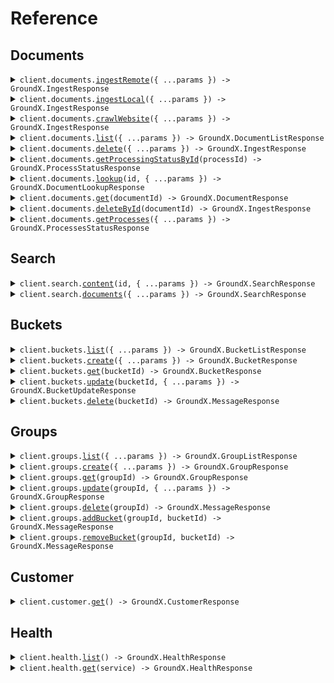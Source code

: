 # Reference

## Documents

<details><summary><code>client.documents.<a href="/src/api/resources/documents/client/Client.ts">ingestRemote</a>({ ...params }) -> GroundX.IngestResponse</code></summary>
<dl>
<dd>

#### 📝 Description

<dl>
<dd>

<dl>
<dd>

Ingest documents hosted on public URLs into a GroundX bucket.

</dd>
</dl>
</dd>
</dl>

#### 🔌 Usage

<dl>
<dd>

<dl>
<dd>

```typescript
await client.documents.ingestRemote({
    documents: [
        {
            bucketId: 1234,
            fileName: "my_file1.txt",
            fileType: "txt",
            sourceUrl: "https://my.source.url.com/file1.txt",
        },
    ],
});
```

</dd>
</dl>
</dd>
</dl>

#### ⚙️ Parameters

<dl>
<dd>

<dl>
<dd>

**request:** `GroundX.DocumentRemoteIngestRequest`

</dd>
</dl>

<dl>
<dd>

**requestOptions:** `Documents.RequestOptions`

</dd>
</dl>
</dd>
</dl>

</dd>
</dl>
</details>

<details><summary><code>client.documents.<a href="/src/api/resources/documents/client/Client.ts">ingestLocal</a>({ ...params }) -> GroundX.IngestResponse</code></summary>
<dl>
<dd>

#### 📝 Description

<dl>
<dd>

<dl>
<dd>

Upload documents hosted on a local file system into a GroundX bucket.

</dd>
</dl>
</dd>
</dl>

#### 🔌 Usage

<dl>
<dd>

<dl>
<dd>

```typescript
await client.documents.ingestLocal([
    {
        blob: "blob",
        metadata: {
            bucketId: 1234,
            fileName: "my_file1.txt",
            fileType: "txt",
        },
    },
]);
```

</dd>
</dl>
</dd>
</dl>

#### ⚙️ Parameters

<dl>
<dd>

<dl>
<dd>

**request:** `GroundX.DocumentLocalIngestRequest`

</dd>
</dl>

<dl>
<dd>

**requestOptions:** `Documents.RequestOptions`

</dd>
</dl>
</dd>
</dl>

</dd>
</dl>
</details>

<details><summary><code>client.documents.<a href="/src/api/resources/documents/client/Client.ts">crawlWebsite</a>({ ...params }) -> GroundX.IngestResponse</code></summary>
<dl>
<dd>

#### 📝 Description

<dl>
<dd>

<dl>
<dd>

Upload the content of a publicly accessible website for ingestion into a GroundX bucket. This is done by following links within a specified URL, recursively, up to a specified depth or number of pages.
Note1: This endpoint is currently not supported for on-prem deployments.
Note2: The `source_url` must include the protocol, http:// or https://.

</dd>
</dl>
</dd>
</dl>

#### 🔌 Usage

<dl>
<dd>

<dl>
<dd>

```typescript
await client.documents.crawlWebsite({
    websites: [
        {
            bucketId: 1234,
            cap: 10,
            depth: 2,
            searchData: {
                key: "value",
            },
            sourceUrl: "https://my.website.com",
        },
    ],
});
```

</dd>
</dl>
</dd>
</dl>

#### ⚙️ Parameters

<dl>
<dd>

<dl>
<dd>

**request:** `GroundX.WebsiteCrawlRequest`

</dd>
</dl>

<dl>
<dd>

**requestOptions:** `Documents.RequestOptions`

</dd>
</dl>
</dd>
</dl>

</dd>
</dl>
</details>

<details><summary><code>client.documents.<a href="/src/api/resources/documents/client/Client.ts">list</a>({ ...params }) -> GroundX.DocumentListResponse</code></summary>
<dl>
<dd>

#### 📝 Description

<dl>
<dd>

<dl>
<dd>

lookup all documents across all resources which are currently on GroundX

</dd>
</dl>
</dd>
</dl>

#### 🔌 Usage

<dl>
<dd>

<dl>
<dd>

```typescript
await client.documents.list();
```

</dd>
</dl>
</dd>
</dl>

#### ⚙️ Parameters

<dl>
<dd>

<dl>
<dd>

**request:** `GroundX.DocumentsListRequest`

</dd>
</dl>

<dl>
<dd>

**requestOptions:** `Documents.RequestOptions`

</dd>
</dl>
</dd>
</dl>

</dd>
</dl>
</details>

<details><summary><code>client.documents.<a href="/src/api/resources/documents/client/Client.ts">delete</a>({ ...params }) -> GroundX.IngestResponse</code></summary>
<dl>
<dd>

#### 📝 Description

<dl>
<dd>

<dl>
<dd>

Delete multiple documents hosted on GroundX

</dd>
</dl>
</dd>
</dl>

#### 🔌 Usage

<dl>
<dd>

<dl>
<dd>

```typescript
await client.documents.delete({
    documentIds: "123e4567-e89b-12d3-a456-426614174000,9f7c11a6-24b8-4d52-a9f3-90a7e70a9e49",
});
```

</dd>
</dl>
</dd>
</dl>

#### ⚙️ Parameters

<dl>
<dd>

<dl>
<dd>

**request:** `GroundX.DocumentsDeleteRequest`

</dd>
</dl>

<dl>
<dd>

**requestOptions:** `Documents.RequestOptions`

</dd>
</dl>
</dd>
</dl>

</dd>
</dl>
</details>

<details><summary><code>client.documents.<a href="/src/api/resources/documents/client/Client.ts">getProcessingStatusById</a>(processId) -> GroundX.ProcessStatusResponse</code></summary>
<dl>
<dd>

#### 📝 Description

<dl>
<dd>

<dl>
<dd>

Get the current status of an ingest, initiated with documents.ingest_remote, documents.ingest_local, or documents.crawl_website, by specifying the processId (the processId is included in the response of the documents.ingest functions).

</dd>
</dl>
</dd>
</dl>

#### 🔌 Usage

<dl>
<dd>

<dl>
<dd>

```typescript
await client.documents.getProcessingStatusById("processId");
```

</dd>
</dl>
</dd>
</dl>

#### ⚙️ Parameters

<dl>
<dd>

<dl>
<dd>

**processId:** `string` — the processId for the ingest process being checked

</dd>
</dl>

<dl>
<dd>

**requestOptions:** `Documents.RequestOptions`

</dd>
</dl>
</dd>
</dl>

</dd>
</dl>
</details>

<details><summary><code>client.documents.<a href="/src/api/resources/documents/client/Client.ts">lookup</a>(id, { ...params }) -> GroundX.DocumentLookupResponse</code></summary>
<dl>
<dd>

#### 📝 Description

<dl>
<dd>

<dl>
<dd>

lookup the document(s) associated with a processId, bucketId, groupId, or projectId.

</dd>
</dl>
</dd>
</dl>

#### 🔌 Usage

<dl>
<dd>

<dl>
<dd>

```typescript
await client.documents.lookup(1);
```

</dd>
</dl>
</dd>
</dl>

#### ⚙️ Parameters

<dl>
<dd>

<dl>
<dd>

**id:** `number` — a processId, bucketId, groupId, or projectId

</dd>
</dl>

<dl>
<dd>

**request:** `GroundX.DocumentsLookupRequest`

</dd>
</dl>

<dl>
<dd>

**requestOptions:** `Documents.RequestOptions`

</dd>
</dl>
</dd>
</dl>

</dd>
</dl>
</details>

<details><summary><code>client.documents.<a href="/src/api/resources/documents/client/Client.ts">get</a>(documentId) -> GroundX.DocumentResponse</code></summary>
<dl>
<dd>

#### 📝 Description

<dl>
<dd>

<dl>
<dd>

Look up an existing document by documentId.

</dd>
</dl>
</dd>
</dl>

#### 🔌 Usage

<dl>
<dd>

<dl>
<dd>

```typescript
await client.documents.get("documentId");
```

</dd>
</dl>
</dd>
</dl>

#### ⚙️ Parameters

<dl>
<dd>

<dl>
<dd>

**documentId:** `string` — The documentId of the document for which GroundX information will be provided.

</dd>
</dl>

<dl>
<dd>

**requestOptions:** `Documents.RequestOptions`

</dd>
</dl>
</dd>
</dl>

</dd>
</dl>
</details>

<details><summary><code>client.documents.<a href="/src/api/resources/documents/client/Client.ts">deleteById</a>(documentId) -> GroundX.IngestResponse</code></summary>
<dl>
<dd>

#### 📝 Description

<dl>
<dd>

<dl>
<dd>

Delete a single document hosted on GroundX

</dd>
</dl>
</dd>
</dl>

#### 🔌 Usage

<dl>
<dd>

<dl>
<dd>

```typescript
await client.documents.deleteById("documentId");
```

</dd>
</dl>
</dd>
</dl>

#### ⚙️ Parameters

<dl>
<dd>

<dl>
<dd>

**documentId:** `string` — A documentId which correspond to a document ingested by GroundX

</dd>
</dl>

<dl>
<dd>

**requestOptions:** `Documents.RequestOptions`

</dd>
</dl>
</dd>
</dl>

</dd>
</dl>
</details>

<details><summary><code>client.documents.<a href="/src/api/resources/documents/client/Client.ts">getProcesses</a>({ ...params }) -> GroundX.ProcessesStatusResponse</code></summary>
<dl>
<dd>

#### 📝 Description

<dl>
<dd>

<dl>
<dd>

Get a list of ingest process requests, sorted from most recent to least.

</dd>
</dl>
</dd>
</dl>

#### 🔌 Usage

<dl>
<dd>

<dl>
<dd>

```typescript
await client.documents.getProcesses();
```

</dd>
</dl>
</dd>
</dl>

#### ⚙️ Parameters

<dl>
<dd>

<dl>
<dd>

**request:** `GroundX.DocumentsGetProcessesRequest`

</dd>
</dl>

<dl>
<dd>

**requestOptions:** `Documents.RequestOptions`

</dd>
</dl>
</dd>
</dl>

</dd>
</dl>
</details>

## Search

<details><summary><code>client.search.<a href="/src/api/resources/search/client/Client.ts">content</a>(id, { ...params }) -> GroundX.SearchResponse</code></summary>
<dl>
<dd>

#### 📝 Description

<dl>
<dd>

<dl>
<dd>

Search documents on GroundX for the most relevant information to a given query.
The result of this query is typically used in one of two ways; `result.search.text` can be used to provide context to a language model, facilitating RAG, or `result.search.results` can be used to observe chunks of text which are relevant to the query, facilitating citation.

</dd>
</dl>
</dd>
</dl>

#### 🔌 Usage

<dl>
<dd>

<dl>
<dd>

```typescript
await client.search.content(1, {
    nextToken: "eyJ0eXAiOiJKV1QiLCJhbGciOiJIUzI1NiJ9",
    query: "my search query",
});
```

</dd>
</dl>
</dd>
</dl>

#### ⚙️ Parameters

<dl>
<dd>

<dl>
<dd>

**id:** `GroundX.SearchContentRequestId` — The bucketId, groupId, projectId, or documentId to be searched. The document or documents within the specified container will be compared to the query, and relevant information will be extracted.

</dd>
</dl>

<dl>
<dd>

**request:** `GroundX.SearchRequest`

</dd>
</dl>

<dl>
<dd>

**requestOptions:** `Search.RequestOptions`

</dd>
</dl>
</dd>
</dl>

</dd>
</dl>
</details>

<details><summary><code>client.search.<a href="/src/api/resources/search/client/Client.ts">documents</a>({ ...params }) -> GroundX.SearchResponse</code></summary>
<dl>
<dd>

#### 📝 Description

<dl>
<dd>

<dl>
<dd>

Search documents on GroundX for the most relevant information to a given query by documentId(s).
The result of this query is typically used in one of two ways; `result.search.text` can be used to provide context to a language model, facilitating RAG, or `result.search.results` can be used to observe chunks of text which are relevant to the query, facilitating citation.

</dd>
</dl>
</dd>
</dl>

#### 🔌 Usage

<dl>
<dd>

<dl>
<dd>

```typescript
await client.search.documents({
    nextToken: "eyJ0eXAiOiJKV1QiLCJhbGciOiJIUzI1NiJ9",
    query: "my search query",
    documentIds: ["docUUID1", "docUUID2"],
});
```

</dd>
</dl>
</dd>
</dl>

#### ⚙️ Parameters

<dl>
<dd>

<dl>
<dd>

**request:** `GroundX.SearchDocumentsRequest`

</dd>
</dl>

<dl>
<dd>

**requestOptions:** `Search.RequestOptions`

</dd>
</dl>
</dd>
</dl>

</dd>
</dl>
</details>

## Buckets

<details><summary><code>client.buckets.<a href="/src/api/resources/buckets/client/Client.ts">list</a>({ ...params }) -> GroundX.BucketListResponse</code></summary>
<dl>
<dd>

#### 📝 Description

<dl>
<dd>

<dl>
<dd>

List all buckets within your GroundX account

</dd>
</dl>
</dd>
</dl>

#### 🔌 Usage

<dl>
<dd>

<dl>
<dd>

```typescript
await client.buckets.list();
```

</dd>
</dl>
</dd>
</dl>

#### ⚙️ Parameters

<dl>
<dd>

<dl>
<dd>

**request:** `GroundX.BucketsListRequest`

</dd>
</dl>

<dl>
<dd>

**requestOptions:** `Buckets.RequestOptions`

</dd>
</dl>
</dd>
</dl>

</dd>
</dl>
</details>

<details><summary><code>client.buckets.<a href="/src/api/resources/buckets/client/Client.ts">create</a>({ ...params }) -> GroundX.BucketResponse</code></summary>
<dl>
<dd>

#### 📝 Description

<dl>
<dd>

<dl>
<dd>

Create a new bucket.

</dd>
</dl>
</dd>
</dl>

#### 🔌 Usage

<dl>
<dd>

<dl>
<dd>

```typescript
await client.buckets.create({
    name: "your_bucket_name",
});
```

</dd>
</dl>
</dd>
</dl>

#### ⚙️ Parameters

<dl>
<dd>

<dl>
<dd>

**request:** `GroundX.BucketCreateRequest`

</dd>
</dl>

<dl>
<dd>

**requestOptions:** `Buckets.RequestOptions`

</dd>
</dl>
</dd>
</dl>

</dd>
</dl>
</details>

<details><summary><code>client.buckets.<a href="/src/api/resources/buckets/client/Client.ts">get</a>(bucketId) -> GroundX.BucketResponse</code></summary>
<dl>
<dd>

#### 📝 Description

<dl>
<dd>

<dl>
<dd>

Look up a specific bucket by its bucketId.

</dd>
</dl>
</dd>
</dl>

#### 🔌 Usage

<dl>
<dd>

<dl>
<dd>

```typescript
await client.buckets.get(1);
```

</dd>
</dl>
</dd>
</dl>

#### ⚙️ Parameters

<dl>
<dd>

<dl>
<dd>

**bucketId:** `number` — The bucketId of the bucket to look up.

</dd>
</dl>

<dl>
<dd>

**requestOptions:** `Buckets.RequestOptions`

</dd>
</dl>
</dd>
</dl>

</dd>
</dl>
</details>

<details><summary><code>client.buckets.<a href="/src/api/resources/buckets/client/Client.ts">update</a>(bucketId, { ...params }) -> GroundX.BucketUpdateResponse</code></summary>
<dl>
<dd>

#### 📝 Description

<dl>
<dd>

<dl>
<dd>

Rename a bucket.

</dd>
</dl>
</dd>
</dl>

#### 🔌 Usage

<dl>
<dd>

<dl>
<dd>

```typescript
await client.buckets.update(1, {
    newName: "your_bucket_name",
});
```

</dd>
</dl>
</dd>
</dl>

#### ⚙️ Parameters

<dl>
<dd>

<dl>
<dd>

**bucketId:** `number` — The bucketId of the bucket being updated.

</dd>
</dl>

<dl>
<dd>

**request:** `GroundX.BucketUpdateRequest`

</dd>
</dl>

<dl>
<dd>

**requestOptions:** `Buckets.RequestOptions`

</dd>
</dl>
</dd>
</dl>

</dd>
</dl>
</details>

<details><summary><code>client.buckets.<a href="/src/api/resources/buckets/client/Client.ts">delete</a>(bucketId) -> GroundX.MessageResponse</code></summary>
<dl>
<dd>

#### 📝 Description

<dl>
<dd>

<dl>
<dd>

Delete a bucket.

</dd>
</dl>
</dd>
</dl>

#### 🔌 Usage

<dl>
<dd>

<dl>
<dd>

```typescript
await client.buckets.delete(1);
```

</dd>
</dl>
</dd>
</dl>

#### ⚙️ Parameters

<dl>
<dd>

<dl>
<dd>

**bucketId:** `number` — The bucketId of the bucket being deleted.

</dd>
</dl>

<dl>
<dd>

**requestOptions:** `Buckets.RequestOptions`

</dd>
</dl>
</dd>
</dl>

</dd>
</dl>
</details>

## Groups

<details><summary><code>client.groups.<a href="/src/api/resources/groups/client/Client.ts">list</a>({ ...params }) -> GroundX.GroupListResponse</code></summary>
<dl>
<dd>

#### 📝 Description

<dl>
<dd>

<dl>
<dd>

list all groups within your GroundX account.

</dd>
</dl>
</dd>
</dl>

#### 🔌 Usage

<dl>
<dd>

<dl>
<dd>

```typescript
await client.groups.list();
```

</dd>
</dl>
</dd>
</dl>

#### ⚙️ Parameters

<dl>
<dd>

<dl>
<dd>

**request:** `GroundX.GroupsListRequest`

</dd>
</dl>

<dl>
<dd>

**requestOptions:** `Groups.RequestOptions`

</dd>
</dl>
</dd>
</dl>

</dd>
</dl>
</details>

<details><summary><code>client.groups.<a href="/src/api/resources/groups/client/Client.ts">create</a>({ ...params }) -> GroundX.GroupResponse</code></summary>
<dl>
<dd>

#### 📝 Description

<dl>
<dd>

<dl>
<dd>

create a new group, a group being a collection of buckets which can be searched.

</dd>
</dl>
</dd>
</dl>

#### 🔌 Usage

<dl>
<dd>

<dl>
<dd>

```typescript
await client.groups.create({
    name: "your_group_name",
});
```

</dd>
</dl>
</dd>
</dl>

#### ⚙️ Parameters

<dl>
<dd>

<dl>
<dd>

**request:** `GroundX.GroupCreateRequest`

</dd>
</dl>

<dl>
<dd>

**requestOptions:** `Groups.RequestOptions`

</dd>
</dl>
</dd>
</dl>

</dd>
</dl>
</details>

<details><summary><code>client.groups.<a href="/src/api/resources/groups/client/Client.ts">get</a>(groupId) -> GroundX.GroupResponse</code></summary>
<dl>
<dd>

#### 📝 Description

<dl>
<dd>

<dl>
<dd>

look up a specific group by its groupId.

</dd>
</dl>
</dd>
</dl>

#### 🔌 Usage

<dl>
<dd>

<dl>
<dd>

```typescript
await client.groups.get(1);
```

</dd>
</dl>
</dd>
</dl>

#### ⚙️ Parameters

<dl>
<dd>

<dl>
<dd>

**groupId:** `number` — The groupId of the group to look up.

</dd>
</dl>

<dl>
<dd>

**requestOptions:** `Groups.RequestOptions`

</dd>
</dl>
</dd>
</dl>

</dd>
</dl>
</details>

<details><summary><code>client.groups.<a href="/src/api/resources/groups/client/Client.ts">update</a>(groupId, { ...params }) -> GroundX.GroupResponse</code></summary>
<dl>
<dd>

#### 📝 Description

<dl>
<dd>

<dl>
<dd>

Rename a group

</dd>
</dl>
</dd>
</dl>

#### 🔌 Usage

<dl>
<dd>

<dl>
<dd>

```typescript
await client.groups.update(1, {
    newName: "your_group_name",
});
```

</dd>
</dl>
</dd>
</dl>

#### ⚙️ Parameters

<dl>
<dd>

<dl>
<dd>

**groupId:** `number` — The groupId of the group to update.

</dd>
</dl>

<dl>
<dd>

**request:** `GroundX.GroupUpdateRequest`

</dd>
</dl>

<dl>
<dd>

**requestOptions:** `Groups.RequestOptions`

</dd>
</dl>
</dd>
</dl>

</dd>
</dl>
</details>

<details><summary><code>client.groups.<a href="/src/api/resources/groups/client/Client.ts">delete</a>(groupId) -> GroundX.MessageResponse</code></summary>
<dl>
<dd>

#### 📝 Description

<dl>
<dd>

<dl>
<dd>

Delete a group.

</dd>
</dl>
</dd>
</dl>

#### 🔌 Usage

<dl>
<dd>

<dl>
<dd>

```typescript
await client.groups.delete(1);
```

</dd>
</dl>
</dd>
</dl>

#### ⚙️ Parameters

<dl>
<dd>

<dl>
<dd>

**groupId:** `number` — The groupId of the group to be deleted.

</dd>
</dl>

<dl>
<dd>

**requestOptions:** `Groups.RequestOptions`

</dd>
</dl>
</dd>
</dl>

</dd>
</dl>
</details>

<details><summary><code>client.groups.<a href="/src/api/resources/groups/client/Client.ts">addBucket</a>(groupId, bucketId) -> GroundX.MessageResponse</code></summary>
<dl>
<dd>

#### 📝 Description

<dl>
<dd>

<dl>
<dd>

Add an existing bucket to an existing group. Buckets and groups can be associated many to many.

</dd>
</dl>
</dd>
</dl>

#### 🔌 Usage

<dl>
<dd>

<dl>
<dd>

```typescript
await client.groups.addBucket(1, 1);
```

</dd>
</dl>
</dd>
</dl>

#### ⚙️ Parameters

<dl>
<dd>

<dl>
<dd>

**groupId:** `number` — The groupId of the group which the bucket will be added to.

</dd>
</dl>

<dl>
<dd>

**bucketId:** `number` — The bucketId of the bucket being added to the group.

</dd>
</dl>

<dl>
<dd>

**requestOptions:** `Groups.RequestOptions`

</dd>
</dl>
</dd>
</dl>

</dd>
</dl>
</details>

<details><summary><code>client.groups.<a href="/src/api/resources/groups/client/Client.ts">removeBucket</a>(groupId, bucketId) -> GroundX.MessageResponse</code></summary>
<dl>
<dd>

#### 📝 Description

<dl>
<dd>

<dl>
<dd>

remove a bucket from a group. Buckets and groups can be associated many to many, this removes one bucket to group association without disturbing others.

</dd>
</dl>
</dd>
</dl>

#### 🔌 Usage

<dl>
<dd>

<dl>
<dd>

```typescript
await client.groups.removeBucket(1, 1);
```

</dd>
</dl>
</dd>
</dl>

#### ⚙️ Parameters

<dl>
<dd>

<dl>
<dd>

**groupId:** `number` — The groupId of the group which the bucket will be removed from.

</dd>
</dl>

<dl>
<dd>

**bucketId:** `number` — The bucketId of the bucket which will be removed from the group.

</dd>
</dl>

<dl>
<dd>

**requestOptions:** `Groups.RequestOptions`

</dd>
</dl>
</dd>
</dl>

</dd>
</dl>
</details>

## Customer

<details><summary><code>client.customer.<a href="/src/api/resources/customer/client/Client.ts">get</a>() -> GroundX.CustomerResponse</code></summary>
<dl>
<dd>

#### 📝 Description

<dl>
<dd>

<dl>
<dd>

Get the account information associated with the API key.

</dd>
</dl>
</dd>
</dl>

#### 🔌 Usage

<dl>
<dd>

<dl>
<dd>

```typescript
await client.customer.get();
```

</dd>
</dl>
</dd>
</dl>

#### ⚙️ Parameters

<dl>
<dd>

<dl>
<dd>

**requestOptions:** `Customer.RequestOptions`

</dd>
</dl>
</dd>
</dl>

</dd>
</dl>
</details>

## Health

<details><summary><code>client.health.<a href="/src/api/resources/health/client/Client.ts">list</a>() -> GroundX.HealthResponse</code></summary>
<dl>
<dd>

#### 📝 Description

<dl>
<dd>

<dl>
<dd>

List the current health status of all services. Statuses update every 5 minutes.

</dd>
</dl>
</dd>
</dl>

#### 🔌 Usage

<dl>
<dd>

<dl>
<dd>

```typescript
await client.health.list();
```

</dd>
</dl>
</dd>
</dl>

#### ⚙️ Parameters

<dl>
<dd>

<dl>
<dd>

**requestOptions:** `Health.RequestOptions`

</dd>
</dl>
</dd>
</dl>

</dd>
</dl>
</details>

<details><summary><code>client.health.<a href="/src/api/resources/health/client/Client.ts">get</a>(service) -> GroundX.HealthResponse</code></summary>
<dl>
<dd>

#### 📝 Description

<dl>
<dd>

<dl>
<dd>

Look up the current health status of a specific service. Statuses update every 5 minutes.

</dd>
</dl>
</dd>
</dl>

#### 🔌 Usage

<dl>
<dd>

<dl>
<dd>

```typescript
await client.health.get("search");
```

</dd>
</dl>
</dd>
</dl>

#### ⚙️ Parameters

<dl>
<dd>

<dl>
<dd>

**service:** `string` — The name of the service to look up.

</dd>
</dl>

<dl>
<dd>

**requestOptions:** `Health.RequestOptions`

</dd>
</dl>
</dd>
</dl>

</dd>
</dl>
</details>
